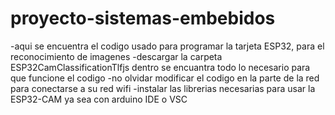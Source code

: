 # proyecto-sistemas-embebidos
-aqui se encuentra el codigo usado para programar la tarjeta ESP32, para el reconocimiento de imagenes 
-descargar la carpeta ESP32CamClassificationTlfjs dentro se encuantra todo lo necesario para
que funcione el codigo
-no olvidar modificar el codigo en la parte de la red para conectarse a su red wifi 
-instalar las librerias necesarias para usar la ESP32-CAM ya sea con arduino IDE o VSC
